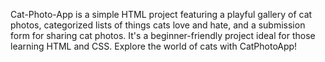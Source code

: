 Cat-Photo-App is a simple HTML project featuring a playful gallery of cat photos, categorized lists of things cats love and hate, and a submission form for sharing cat photos. It's a beginner-friendly project ideal for those learning HTML and CSS. Explore the world of cats with CatPhotoApp!
